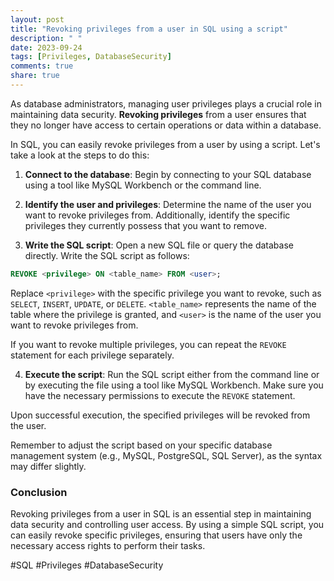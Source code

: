 ```yaml
---
layout: post
title: "Revoking privileges from a user in SQL using a script"
description: " "
date: 2023-09-24
tags: [Privileges, DatabaseSecurity]
comments: true
share: true
---
```


As database administrators, managing user privileges plays a crucial role in maintaining data security. **Revoking privileges** from a user ensures that they no longer have access to certain operations or data within a database.

In SQL, you can easily revoke privileges from a user by using a script. Let's take a look at the steps to do this:

1. **Connect to the database**: Begin by connecting to your SQL database using a tool like MySQL Workbench or the command line.

2. **Identify the user and privileges**: Determine the name of the user you want to revoke privileges from. Additionally, identify the specific privileges they currently possess that you want to remove.

3. **Write the SQL script**: Open a new SQL file or query the database directly. Write the SQL script as follows:

```sql
REVOKE <privilege> ON <table_name> FROM <user>;
```

Replace `<privilege>` with the specific privilege you want to revoke, such as `SELECT`, `INSERT`, `UPDATE`, or `DELETE`. `<table_name>` represents the name of the table where the privilege is granted, and `<user>` is the name of the user you want to revoke privileges from.

If you want to revoke multiple privileges, you can repeat the `REVOKE` statement for each privilege separately.

4. **Execute the script**: Run the SQL script either from the command line or by executing the file using a tool like MySQL Workbench. Make sure you have the necessary permissions to execute the `REVOKE` statement.

Upon successful execution, the specified privileges will be revoked from the user.

Remember to adjust the script based on your specific database management system (e.g., MySQL, PostgreSQL, SQL Server), as the syntax may differ slightly.

### Conclusion

Revoking privileges from a user in SQL is an essential step in maintaining data security and controlling user access. By using a simple SQL script, you can easily revoke specific privileges, ensuring that users have only the necessary access rights to perform their tasks.

#SQL #Privileges #DatabaseSecurity